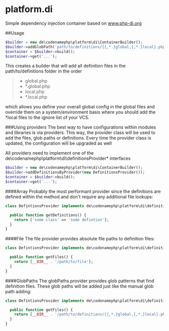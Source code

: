 # platform.di

Simple dependency injection container based on <a href="http://www.php-di.org" target="_blank">www.php-di.org</a>

##Usage

```php
$builder = new de\codenamephp\platform\di\ContainerBuilder();
$builder->addGlobPath('path/to/definitions/{{,*.}global,{,*.}local}.php');
$container = $builder->build();
$container->get('...');
```

This creates a builder that will add all definition files in the path/to/definitions folder in the order
>* global.php
>* *.global.php
>* local.php
>* *.local.php

which allows you define your overall global config in the global files and override them on a system/environment basis
where you should add the *local files to the ignore list of your VCS.

###Using providers
The best way to have configurations within modules and libraries is via providers. This way, the provider class will be used to add the files, glob paths or definitions. Every time
the provider class is updated, the configuration will be upgraded as well

All providers need to implement one of the de\codenamephp\platform\di\definitionsProvider\* interfaces

```php
$builder = new de\codenamephp\platform\di\ContainerBuilder();
$builder->addDefinitionsByProvider(new DefinitionsProvider());
$container = $builder->build();
$container->get('...');
```

####Array
Probably the most performant provider since the definitions are defined within the method and don't require any additional file lookups:

```php
class DefintionsProvider implements de\codenamephp\platform\di\definitionsProvider\iArray {

  public function getDefinitions() {
    return ['some class' => 'some defintion'];
  }
}
```

####File
The file provider provides absolute file paths to definition files:

```php
class DefintionsProvider implements de\codenamephp\platform\di\definitionsProvider\iFiles {

  public function getFiles() {
    return [__DIR__ . '/path/to/file'];
  }
}
```

####GlobPaths
The globPaths provider provides glob patterns that find definition files. These glob paths will be added just like the manual glob path adding:

```php
class DefintionsProvider implements de\codenamephp\platform\di\definitionsProvider\iGlobPaths {

  public function getFiles() {
    return [__DIR__ . '/path/to/definitions/{{,*.}global,{,*.}local}.php'];
  }
}
```
